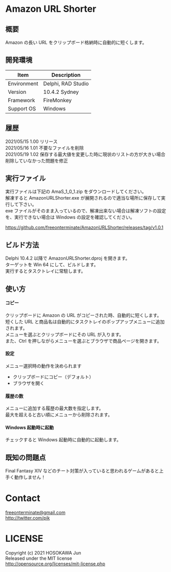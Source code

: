 ﻿# Amazon URL Shorter

## 概要

Amazon の長い URL をクリップボード格納時に自動的に短くします。  

## 開発環境

| Item        | Description         |
|-------------|---------------------|
| Environment | Delphi, RAD Studio  |
| Version     | 10.4.2 Sydney       |
| Framework   | FireMonkey          |
| Support OS  | Windows             |

## 履歴

2021/05/15  1.00  リリース  
2021/05/16  1.01  不要なファイルを削除  
2021/05/19  1.02  保存する最大値を変更した時に現状のリストの方が大きい場合削除していなかった問題を修正  

## 実行ファイル

実行ファイルは下記の AmaS_1_0_1.zip をダウンロードしてください。  
解凍すると AmazonURLShorter.exe が展開されるので適当な場所に保存して実行して下さい。  
exe ファイルがそのまま入っているので、解凍出来ない場合は解凍ソフトの設定を、実行できない場合は Windows の設定を確認してください。

https://github.com/freeonterminate/AmazonURLShorter/releases/tag/v1.0.1

## ビルド方法

Delphi 10.4.2 以降で AmazonURLShorter.dproj を開きます。  
ターゲットを Win 64 にして、ビルドします。  
実行するとタスクトレイに常駐します。  

## 使い方

#### コピー

クリップボードに Amazon の URL がコピーされた時、自動的に短くします。  
短くした URL と商品名は自動的にタスクトレイのポップアップメニューに追加されます。  
メニューを選ぶとクリップボードにその URL が入ります。  
また、Ctrl を押しながらメニューを選ぶとブラウザで商品ページを開きます。  

#### 設定

メニュー選択時の動作を決められます  

* クリップボードにコピー（デフォルト）
* ブラウザを開く

#### 履歴の数

メニューに追加する履歴の最大数を指定します。  
最大を超えると古い順にメニューから削除されます。  

#### Windows 起動時に起動

チェックすると Windows 起動時に自動的に起動します。  

## 既知の問題点

Final Fantasy XIV などのチート対策が入っていると思われるゲームがあると上手く動作しません！  

# Contact
freeonterminate@gmail.com  
http://twitter.com/pik  
      
# LICENSE
Copyright (c) 2021 HOSOKAWA Jun  
Released under the MIT license  
http://opensource.org/licenses/mit-license.php  
